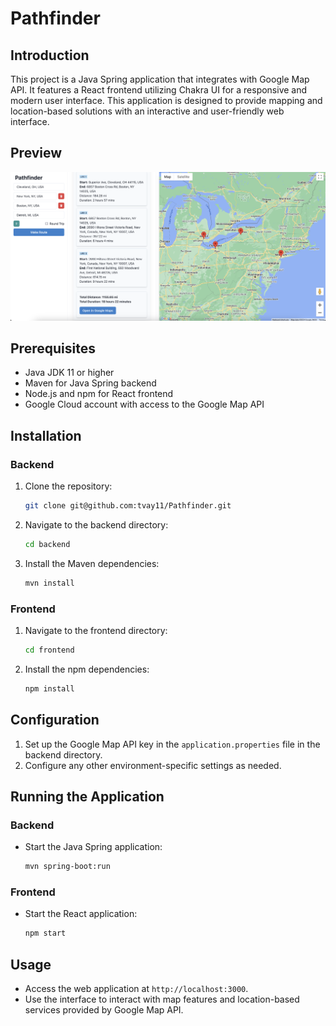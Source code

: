 
# Pathfinder

## Introduction

This project is a Java Spring application that integrates with Google Map API. It features a React frontend utilizing Chakra UI for a responsive and modern user interface. This application is designed to provide mapping and location-based solutions with an interactive and user-friendly web interface.

## Preview
![result page](https://github.com/tvay11/Pathfinder/blob/main/screenshot/screenshotmain.png?raw=true)


## Prerequisites

- Java JDK 11 or higher
- Maven for Java Spring backend
- Node.js and npm for React frontend
- Google Cloud account with access to the Google Map API

## Installation

### Backend

1. Clone the repository:
   ```sh
   git clone git@github.com:tvay11/Pathfinder.git
   ```
2. Navigate to the backend directory:
   ```sh
   cd backend
   ```
3. Install the Maven dependencies:
   ```sh
   mvn install
   ```

### Frontend

1. Navigate to the frontend directory:
   ```sh
   cd frontend
   ```
2. Install the npm dependencies:
   ```sh
   npm install
   ```

## Configuration

1. Set up the Google Map API key in the `application.properties` file in the backend directory.
2. Configure any other environment-specific settings as needed.

## Running the Application

### Backend

- Start the Java Spring application:
  ```sh
  mvn spring-boot:run
  ```

### Frontend

- Start the React application:
  ```sh
  npm start
  ```

## Usage

- Access the web application at `http://localhost:3000`.
- Use the interface to interact with map features and location-based services provided by Google Map API.
